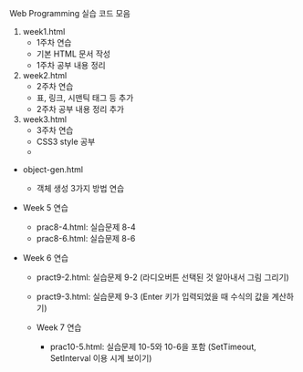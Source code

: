 Web Programming 실습 코드 모음
1. week1.html
   - 1주차 연습
   - 기본 HTML 문서 작성
   - 1주차 공부 내용 정리
2. week2.html
   - 2주차 연습
   - 표, 링크, 시맨틱 태그 등 추가
   - 2주차 공부 내용 정리 추가
3. week3.html
   - 3주차 연습
   - CSS3 style 공부
   - 

- object-gen.html
  - 객체 생성 3가지 방법 연습

- Week 5 연습
  - prac8-4.html: 실습문제 8-4
  - prac8-6.html: 실습문제 8-6

- Week 6 연습
  - pract9-2.html: 실습문제 9-2 (라디오버튼 선택된 것 알아내서 그림 그리기)
  - pract9-3.html: 실습문제 9-3 (Enter 키가 입력되었을 때 수식의 값을 계산하기)
 
  - Week 7 연습
    - prac10-5.html: 실습문제 10-5와 10-6을 포함 (SetTimeout, SetInterval 이용 시계 보이기)
